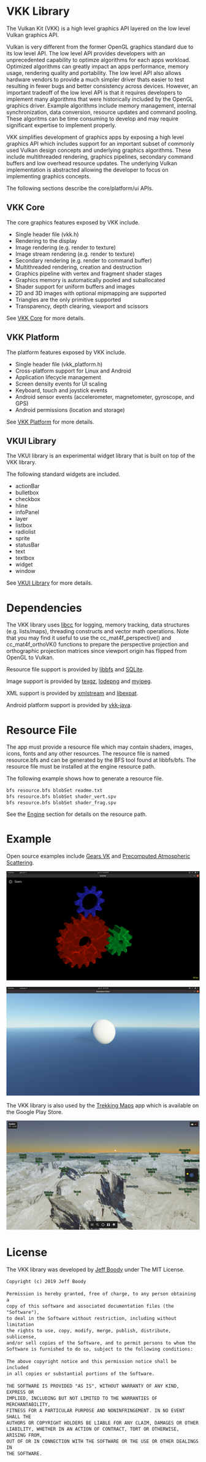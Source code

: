 VKK Library
===========

The Vulkan Kit (VKK) is a high level graphics API layered
on the low level Vulkan graphics API.

Vulkan is very different from the former OpenGL graphics
standard due to its low level API. The low level API
provides developers with an unprecedented capability to
optimze algorithms for each apps workload. Optimized
algorithms can greatly impact an apps performance, memory
usage, rendering quality and portability. The low level
API also allows hardware vendors to provide a much simpler
driver thats easier to test resulting in fewer bugs and
better consistency across devices. However, an important
tradeoff of the low level API is that it requires
developers to implement many algorithms that were
historically included by the OpenGL graphics driver.
Example algorithms include memory management, internal
synchronization, data conversion, resource updates and
command pooling. These algoritms can be time consuming to
develop and may require significant expertise to implement
properly.

VKK simplifies development of graphics apps by exposing a
high level graphics API which includes support for an
important subset of commonly used Vulkan design concepts
and underlying graphics algorithms. These include
multithreaded rendering, graphics pipelines, secondary
command buffers and low overhead resource updates. The
underlying Vulkan implementation is abstracted allowing
the developer to focus on implementing graphics concepts.

The following sections describe the core/platform/ui APIs.

VKK Core
--------

The core graphics features exposed by VKK include.

* Single header file (vkk.h)
* Rendering to the display
* Image rendering (e.g. render to texture)
* Image stream rendering (e.g. render to texture)
* Secondary rendering (e.g. render to command buffer)
* Multithreaded rendering, creation and destruction
* Graphics pipeline with vertex and fragment shader stages
* Graphics memory is automatically pooled and suballocated
* Shader support for uniform buffers and images
* 2D and 3D images with optional mipmapping are supported
* Triangles are the only primitive supported
* Transparency, depth clearing, viewport and scissors

See [VKK Core](core/readme.md) for more details.

VKK Platform
------------

The platform features exposed by VKK include.

* Single header file (vkk\_platform.h)
* Cross-platform support for Linux and Android
* Application lifecycle management
* Screen density events for UI scaling
* Keyboard, touch and joystick events
* Android sensor events (accelerometer, magnetometer, gyroscope, and GPS)
* Android permissions (location and storage)

See [VKK Platform](platform/readme.md) for more details.

VKUI Library
------------

The VKUI library is an experimental widget library that is
built on top of the VKK library.

The following standard widgets are included.

* actionBar
* bulletbox
* checkbox
* hline
* infoPanel
* layer
* listbox
* radiolist
* sprite
* statusBar
* text
* textbox
* widget
* window

See [VKUI Library](vkui/readme.md) for more details.

Dependencies
============

The VKK library uses
[libcc](https://github.com/jeffboody/libcc)
for logging, memory tracking, data structures (e.g.
lists/maps), threading constructs and vector math
operations. Note that you may find it useful to use the
cc\_mat4f\_perspective() and cc\_mat4f\_orthoVK() functions
to prepare the perspective projection and orthographic
projection matrices since viewport origin has flipped from
OpenGL to Vulkan.

Resource file support is provided by
[libbfs](https://github.com/jeffboody/libbfs) and
[SQLite](https://github.com/jeffboody/libsqlite3).

Image support is provided by
[texgz](https://github.com/jeffboody/texgz),
[lodepng](https://github.com/lvandeve/lodepng) and
[myjpeg](https://github.com/jeffboody/jpeg).

XML support is provided by
[xmlstream](https://github.com/jeffboody/libxmlstream) and
[libexpat](https://github.com/jeffboody/libexpat).

Android platform support is provided by
[vkk-java](https://github.com/jeffboody/vkk-java).

Resource File
=============

The app must provide a resource file which may contain
shaders, images, icons, fonts and any other resources.
The resource file is named resource.bfs and can be
generated by the BFS tool found at libbfs/bfs. The
resource file must be installed at the engine resource
path.

The following example shows how to generate a resource
file.

	bfs resource.bfs blobSet readme.txt
	bfs resource.bfs blobSet shader_vert.spv
	bfs resource.bfs blobSet shader_frag.spv

See the
[Engine](core/readme.md)
section for details on the resource path.

Example
=======

Open source examples include
[Gears VK](https://github.com/jeffboody/gearsvk) and
[Precomputed Atmospheric Scattering](https://github.com/jeffboody/precomputed_atmospheric_scattering/tree/master/atmosphere/demovk).

![Gears VK](doc/gearsvk.jpg?raw=true "Gears VK")

![Precomputed Atmospheric Scattering](doc/sky2.jpg?raw=true "Precomputed Atmospheric Scattering")

The VKK library is also used by the
[Trekking Maps](https://www.3dgesoftware.com/)
app which is available on the Google Play Store.

![Trekking Maps](doc/trekking-maps.jpg?raw=true "Trekking Maps")

License
=======

The VKK library was developed by
[Jeff Boody](mailto:jeffboody@gmail.com)
under The MIT License.

	Copyright (c) 2019 Jeff Boody

	Permission is hereby granted, free of charge, to any person obtaining a
	copy of this software and associated documentation files (the "Software"),
	to deal in the Software without restriction, including without limitation
	the rights to use, copy, modify, merge, publish, distribute, sublicense,
	and/or sell copies of the Software, and to permit persons to whom the
	Software is furnished to do so, subject to the following conditions:

	The above copyright notice and this permission notice shall be included
	in all copies or substantial portions of the Software.

	THE SOFTWARE IS PROVIDED "AS IS", WITHOUT WARRANTY OF ANY KIND, EXPRESS OR
	IMPLIED, INCLUDING BUT NOT LIMITED TO THE WARRANTIES OF MERCHANTABILITY,
	FITNESS FOR A PARTICULAR PURPOSE AND NONINFRINGEMENT. IN NO EVENT SHALL THE
	AUTHORS OR COPYRIGHT HOLDERS BE LIABLE FOR ANY CLAIM, DAMAGES OR OTHER
	LIABILITY, WHETHER IN AN ACTION OF CONTRACT, TORT OR OTHERWISE, ARISING FROM,
	OUT OF OR IN CONNECTION WITH THE SOFTWARE OR THE USE OR OTHER DEALINGS IN
	THE SOFTWARE.
